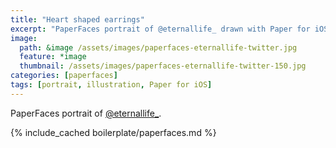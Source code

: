 ```yaml
---
title: "Heart shaped earrings"
excerpt: "PaperFaces portrait of @eternallife_ drawn with Paper for iOS on an iPad."
image: 
  path: &image /assets/images/paperfaces-eternallife-twitter.jpg 
  feature: *image
  thumbnail: /assets/images/paperfaces-eternallife-twitter-150.jpg
categories: [paperfaces]
tags: [portrait, illustration, Paper for iOS]
---
```


PaperFaces portrait of [@eternallife_](https://twitter.com/eternallife_).

{% include_cached boilerplate/paperfaces.md %}
